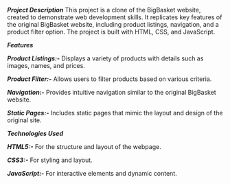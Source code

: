 ***Project Description***
This project is a clone of the BigBasket website, created to demonstrate web development skills. It replicates key features of the original BigBasket website, including product listings, navigation, and a product filter option. The project is built with HTML, CSS, and JavaScript.

***Features***

***Product Listings:-*** Displays a variety of products with details such as images, names, and prices.

***Product Filter:-*** Allows users to filter products based on various criteria.

***Navigation:-*** Provides intuitive navigation similar to the original BigBasket website.

***Static Pages:-*** Includes static pages that mimic the layout and design of the original site.

***Technologies Used***

***HTML5:-*** For the structure and layout of the webpage.

***CSS3:-*** For styling and layout.

***JavaScript:-*** For interactive elements and dynamic content.

